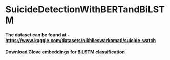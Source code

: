 # SuicideDetectionWithBERTandBiLSTM

#### The dataset can be found at - https://www.kaggle.com/datasets/nikhileswarkomati/suicide-watch
#### Download Glove embeddings for BiLSTM classification
